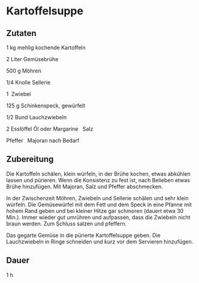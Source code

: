 # Kartoffelsuppe

## Zutaten
1 kg 		mehlig kochende Kartoffeln

2 Liter 	Gemüsebrühe

500 g 		Möhren

1/4 Knolle	Sellerie

1 			Zwiebel

125 g 		Schinkenspeck, gewürfelt

1/2 Bund 	Lauchzwiebeln

2 Esslöffel Öl oder Margarine
 
Salz 

Pfeffer
 
Majoran nach Bedarf

## Zubereitung
Die Kartoffeln schälen, klein würfeln, in der Brühe kochen, etwas abkühlen lassen und pürieren. Wenn die Konsistenz zu fest ist, nach Belieben etwas Brühe hinzufügen. Mit Majoran, Salz und Pfeffer abschmecken. 

In der Zwischenzeit Möhren, Zwiebeln und Sellerie schälen und sehr klein würfeln. Die Gemüsewürfel mit dem Fett und dem Speck in eine Pfanne mit hohem Rand geben und bei kleiner Hitze gar schmoren (dauert etwa 30 Min.). Immer wieder gut umrühren und aufpassen, dass die Zwiebeln nicht braun werden. Zum Schluss salzen und pfeffern. 

Das gegarte Gemüse in die pürierte Kartoffelsuppe geben. Die Lauchzwiebeln in Ringe schneiden und kurz vor dem Servieren hinzufügen. 

## Dauer
1 h